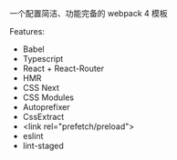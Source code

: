 一个配置简洁、功能完备的 webpack 4 模板

Features:

- Babel
- Typescript
- React + React-Router
- HMR
- CSS Next
- CSS Modules
- Autoprefixer
- CssExtract
- &lt;link rel="prefetch/preload"&gt;
- eslint
- lint-staged
